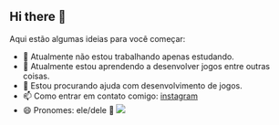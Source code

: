 ## Hi there 👋


Aqui estão algumas ideias para você começar:

- 🔭 Atualmente não estou trabalhando apenas estudando.
- 🌱 Atualmente estou aprendendo a desenvolver jogos entre outras coisas.
- 🤔 Estou procurando ajuda com desenvolvimento de jogos.
- 📫 Como entrar em contato comigo: [instagram](instagram.com/caitanoxs)
- 😄 Pronomes: ele/dele
👺
![](https://media1.tenor.com/m/bQuWIFsZWEgAAAAd/thurston-waffles-meow.gif)
